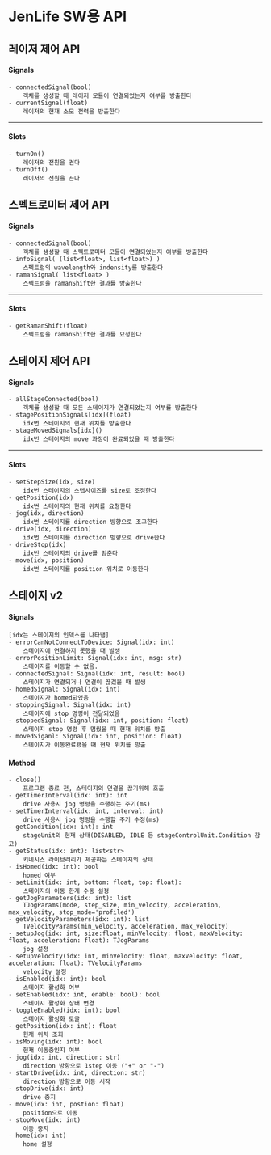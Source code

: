 # JenLife SW용 API

## 레이저 제어 API

#### Signals
    - connectedSignal(bool)
        객체를 생성할 때 레이저 모듈이 연결되었는지 여부를 방출한다
    - currentSignal(float)
        레이저의 현재 소모 전력을 방출한다

---

#### Slots

    - turnOn()
        레이저의 전원을 켠다
    - turnOff()
        레이저의 전원을 끈다

## 스펙트로미터 제어 API

#### Signals

    - connectedSignal(bool)
        객체를 생성할 때 스펙트로미터 모듈이 연결되었는지 여부를 방출한다
    - infoSignal( (list<float>, list<float>) )
        스펙트럼의 wavelength와 indensity를 방출한다
    - ramanSignal( list<float> )
        스펙트럼을 ramanShift한 결과를 방출한다

---

#### Slots

    - getRamanShift(float)
        스펙트럼을 ramanShift한 결과를 요청한다

## 스테이지 제어 API

#### Signals

    - allStageConnected(bool)
        객체를 생성할 때 모든 스테이지가 연결되었는지 여부를 방출한다
    - stagePositionSignals[idx](float)
        idx번 스테이지의 현재 위치를 방출한다
    - stageMovedSignals[idx]()
        idx번 스테이지의 move 과정이 완료되었을 때 방출한다

---

#### Slots

    - setStepSize(idx, size)
        idx번 스테이지의 스텝사이즈를 size로 조정한다
    - getPosition(idx)
        idx번 스테이지의 현재 위치를 요청한다
    - jog(idx, direction)
        idx번 스테이지를 direction 방향으로 조그한다
    - drive(idx, direction)
        idx번 스테이지를 direction 방향으로 drive한다
    - driveStop(idx)
        idx번 스테이지의 drive를 멈춘다
    - move(idx, position)
        idx번 스테이지를 position 위치로 이동한다

## 스테이지 v2

#### Signals
    [idx는 스테이지의 인덱스를 나타냄]
    - errorCanNotConnectToDevice: Signal(idx: int)
        스테이지에 연결하지 못했을 때 발생
    - errorPositionLimit: Signal(idx: int, msg: str)
        스테이지를 이동할 수 없음.
    - connectedSignal: Signal(idx: int, result: bool)
        스테이지가 연결되거나 연결이 끊겼을 때 발생
    - homedSignal: Signal(idx: int)
        스테이지가 homed되었음
    - stoppingSignal: Signal(idx: int)
        스테이지에 stop 명령이 전달되었음
    - stoppedSignal: Signal(idx: int, position: float)
        스테이지 stop 명령 후 멈췄을 때 현재 위치를 방출
    - movedSiganl: Signal(idx: int, position: float)
        스테이지가 이동완료됐을 때 현재 위치를 방출

#### Method
    - close()
        프로그램 종료 전, 스테이지의 연결을 끊기위해 호출
    - getTimerInterval(idx: int): int
        drive 사용시 jog 명령을 수행하는 주기(ms)
    - setTimerInterval(idx: int, interval: int)
        drive 사용시 jog 명령을 수행할 주기 수정(ms)
    - getCondition(idx: int): int
        stageUnit의 현재 상태(DISABLED, IDLE 등 stageControlUnit.Condition 참고)
    - getStatus(idx: int): list<str>
        키네시스 라이브러리가 제공하는 스테이지의 상태
    - isHomed(idx: int): bool
        homed 여부
    - setLimit(idx: int, bottom: float, top: float):
        스테이지의 이동 한계 수동 설정
    - getJogParameters(idx: int): list
        TJogParams(mode, step_size, min_velocity, acceleration, max_velocity, stop_mode='profiled')
    - getVelocityParameters(idx: int): list
        TVelocityParams(min_velocity, acceleration, max_velocity)
    - setupJog(idx: int, size:float, minVelocity: float, maxVelocity: float, acceleration: float): TJogParams
        jog 설정
    - setupVelocity(idx: int, minVelocity: float, maxVelocity: float, acceleration: float): TVelocityParams
        velocity 설정
    - isEnabled(idx: int): bool
        스테이지 활성화 여부
    - setEnabled(idx: int, enable: bool): bool
        스테이지 활성화 상태 변경
    - toggleEnabled(idx: int): bool
        스테이지 활성화 토글
    - getPosition(idx: int): float
        현재 위치 조회
    - isMoving(idx: int): bool
        현재 이동중인지 여부
    - jog(idx: int, direction: str)
        direction 방향으로 1step 이동 ("+" or "-")
    - startDrive(idx: int, direction: str)
        direction 방향으로 이동 시작
    - stopDrive(idx: int)
        drive 중지
    - move(idx: int, postion: float)
        position으로 이동
    - stopMove(idx: int)
        이동 중지
    - home(idx: int)
        home 설정
